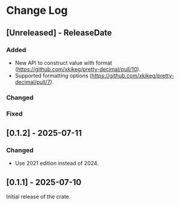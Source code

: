 # Change Log

## [Unreleased] - ReleaseDate

### Added

* New API to construct value with format (https://github.com/xkikeg/pretty-decimal/pull/10).
* Supported formatting options (https://github.com/xkikeg/pretty-decimal/pull/7).

### Changed

### Fixed

## [0.1.2] - 2025-07-11

### Changed

* Use 2021 edition instead of 2024.

## [0.1.1] - 2025-07-10

Initial release of the crate.
